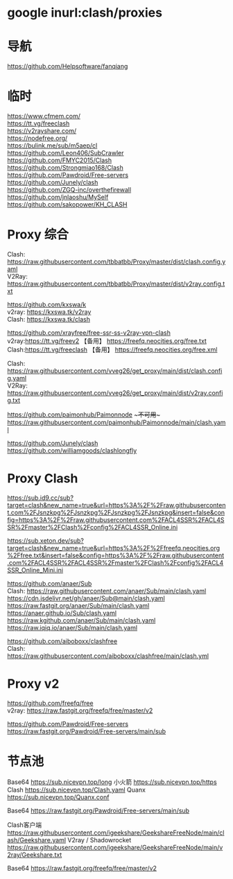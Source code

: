 # google inurl:clash/proxies

# 导航

https://github.com/Helpsoftware/fanqiang

# 临时
https://www.cfmem.com/ \
https://tt.vg/freeclash \
https://v2rayshare.com/ \
https://nodefree.org/ \
https://bulink.me/sub/m5aep/cl \
https://github.com/Leon406/SubCrawler \
https://github.com/FMYC2015/Clash \
https://github.com/Strongmiao168/Clash \
https://github.com/Pawdroid/Free-servers \
https://github.com/Junely/clash \
https://github.com/ZGQ-inc/overthefirewall \
https://github.com/jnlaoshu/MySelf \
https://github.com/sakopower/KH_CLASH

# Proxy 综合

Clash: https://raw.githubusercontent.com/tbbatbb/Proxy/master/dist/clash.config.yaml \
V2Ray: https://raw.githubusercontent.com/tbbatbb/Proxy/master/dist/v2ray.config.txt

https://github.com/kxswa/k \
v2ray: https://kxswa.tk/v2ray \
Clash: https://kxswa.tk/clash

https://github.com/xrayfree/free-ssr-ss-v2ray-vpn-clash \
v2ray:https://tt.vg/freev2 【备用】 https://freefq.neocities.org/free.txt \
Clash:https://tt.vg/freeclash 【备用】 https://freefq.neocities.org/free.xml

Clash: https://raw.githubusercontent.com/vveg26/get_proxy/main/dist/clash.config.yaml \
V2Ray: https://raw.githubusercontent.com/vveg26/get_proxy/main/dist/v2ray.config.txt

https://github.com/paimonhub/Paimonnode ~~~不可用~~~ \
https://raw.githubusercontent.com/paimonhub/Paimonnode/main/clash.yaml

https://github.com/Junely/clash \
https://github.com/williamgoods/clashlongfly

# Proxy Clash
https://sub.id9.cc/sub?target=clash&new_name=true&url=https%3A%2F%2Fraw.githubusercontent.com%2FJsnzkpg%2FJsnzkpg%2FJsnzkpg%2FJsnzkpg&insert=false&config=https%3A%2F%2Fraw.githubusercontent.com%2FACL4SSR%2FACL4SSR%2Fmaster%2FClash%2Fconfig%2FACL4SSR_Online.ini

https://sub.xeton.dev/sub?target=clash&new_name=true&url=https%3A%2F%2Ffreefq.neocities.org%2Ffree.txt&insert=false&config=https%3A%2F%2Fraw.githubusercontent.com%2FACL4SSR%2FACL4SSR%2Fmaster%2FClash%2Fconfig%2FACL4SSR_Online_Mini.ini

https://github.com/anaer/Sub \
Clash: https://raw.githubusercontent.com/anaer/Sub/main/clash.yaml \
https://cdn.jsdelivr.net/gh/anaer/Sub@main/clash.yaml \
https://raw.fastgit.org/anaer/Sub/main/clash.yaml \
https://anaer.github.io/Sub/clash.yaml \
https://raw.kgithub.com/anaer/Sub/main/clash.yaml \
https://raw.iqiq.io/anaer/Sub/main/clash.yaml

https://github.com/aiboboxx/clashfree \
Clash: https://raw.githubusercontent.com/aiboboxx/clashfree/main/clash.yml

# Proxy v2
https://github.com/freefq/free \
v2ray: https://raw.fastgit.org/freefq/free/master/v2

https://github.com/Pawdroid/Free-servers \
https://raw.fastgit.org/Pawdroid/Free-servers/main/sub

# 节点池
Base64 https://sub.nicevpn.top/long
小火箭 https://sub.nicevpn.top/https
Clash https://sub.nicevpn.top/Clash.yaml
Quanx https://sub.nicevpn.top/Quanx.conf

Base64 https://raw.fastgit.org/Pawdroid/Free-servers/main/sub

Clash客户端
https://raw.githubusercontent.com/igeekshare/GeekshareFreeNode/main/clash/Geekshare.yaml
V2ray / Shadowrocket
https://raw.githubusercontent.com/igeekshare/GeekshareFreeNode/main/v2ray/Geekshare.txt

Base64 https://raw.fastgit.org/freefq/free/master/v2

